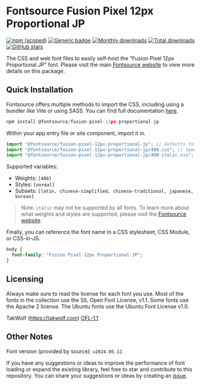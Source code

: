 # Fontsource Fusion Pixel 12px Proportional JP

[![npm (scoped)](https://img.shields.io/npm/v/@fontsource/fusion-pixel-12px-proportional-jp?color=brightgreen)](https://www.npmjs.com/package/@fontsource/fusion-pixel-12px-proportional-jp) [![Generic badge](https://img.shields.io/badge/fontsource-passing-brightgreen)](https://github.com/fontsource/fontsource) [![Monthly downloads](https://badgen.net/npm/dm/@fontsource/fusion-pixel-12px-proportional-jp)](https://github.com/fontsource/fontsource) [![Total downloads](https://badgen.net/npm/dt/@fontsource/fusion-pixel-12px-proportional-jp)](https://github.com/fontsource/fontsource) [![GitHub stars](https://img.shields.io/github/stars/fontsource/fontsource.svg?style=social&label=Star)](https://github.com/fontsource/fontsource/stargazers)

The CSS and web font files to easily self-host the “Fusion Pixel 12px Proportional JP” font. Please visit the main [Fontsource website](https://fontsource.org/fonts/fusion-pixel-12px-proportional-jp) to view more details on this package.

## Quick Installation

Fontsource offers multiple methods to import the CSS, including using a bundler like Vite or using SASS. You can find full documentation [here](https://fontsource.org/docs/getting-started/introduction).

```javascript
npm install @fontsource/fusion-pixel-12px-proportional-jp
```

Within your app entry file or site component, import it in.

```javascript
import "@fontsource/fusion-pixel-12px-proportional-jp"; // Defaults to weight 400
import "@fontsource/fusion-pixel-12px-proportional-jp/400.css"; // Specify weight
import "@fontsource/fusion-pixel-12px-proportional-jp/400-italic.css"; // Specify weight and style
```

Supported variables:
- Weights: `[400]`
- Styles: `[normal]`
- Subsets: `[latin, chinese-simplified, chinese-traditional, japanese, korean]`

> Note: `italic` may not be supported by all fonts. To learn more about what weights and styles are supported, please visit the [Fontsource website](https://fontsource.org/fonts/fusion-pixel-12px-proportional-jp).

Finally, you can reference the font name in a CSS stylesheet, CSS Module, or CSS-in-JS.

```css
body {
  font-family: "Fusion Pixel 12px Proportional JP";
}
```

## Licensing
Always make sure to read the license for each font you use. Most of the fonts in the collection use the SIL Open Font License, v1.1. Some fonts use the Apache 2 license. The Ubuntu fonts use the Ubuntu Font License v1.0.

TakWolf (https://takwolf.com)
[OFL-1.1](https://raw.githubusercontent.com/TakWolf/fusion-pixel-font/master/LICENSE-OFL)

## Other Notes
Font version (provided by source): `v2024.05.12`.

If you have any suggestions or ideas to improve the performance of font loading or expand the existing library, feel free to star and contribute to this repository. You can share your suggestions or ideas by creating an [issue](https://github.com/fontsource/fontsource/issues).

